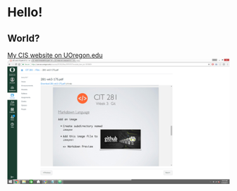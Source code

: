 # Hello!
## World?
[My CIS website on UOregon.edu](http://pages.uoregon.edu/ldavis4/111/)
![github social image](images/Github-image.png)

